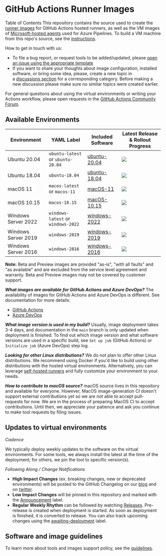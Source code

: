 # GitHub Actions Runner Images
Table of Contents
This repository contains the source used to create the [runner images](https://help.github.com/en/actions/reference/virtual-environments-for-github-hosted-runners) for GitHub Actions hosted runners, as well as the VM images of [Microsoft-hosted agents](https://docs.microsoft.com/en-us/azure/devops/pipelines/agents/hosted?view=azure-devops#use-a-microsoft-hosted-agent) used for Azure Pipelines. To build a VM machine from this repo's source, see the [instructions](docs/create-image-and-azure-resources.md).

How to get in touch with us:
- To file a bug report, or request tools to be added/updated, please [open an issue using the appropriate template](https://github.com/actions/virtual-environments/issues/new/choose)
- If you want to share your thoughts about image configuration, installed software, or bring some idea, please, create a new topic in a [discussions section](https://github.com/actions/virtual-environments/discussions) for a corresponding category. Before making a new discussion please make sure no similar topics were created earlier.

For general questions about using the virtual environments or writing your Actions workflow, please open requests in the [GitHub Actions Community Forum](https://github.community/c/github-actions/41).

## Available Environments
| Environment | YAML Label | Included Software | Latest Release & Rollout Progress |
| --------------------|---------------------|--------------------|---------------------|
| Ubuntu 20.04 | `ubuntu-latest` or `ubuntu-20.04` | [ubuntu-20.04] | [![](https://actionvirtualenvironmentsstatus.azurewebsites.net/api/status?imageName=ubuntu20&badge=1)](https://actionvirtualenvironmentsstatus.azurewebsites.net/api/status?imageName=ubuntu20&redirect=1)
| Ubuntu 18.04 | `ubuntu-18.04` | [ubuntu-18.04] | [![](https://actionvirtualenvironmentsstatus.azurewebsites.net/api/status?imageName=ubuntu18&badge=1)](https://actionvirtualenvironmentsstatus.azurewebsites.net/api/status?imageName=ubuntu18&redirect=1)
| macOS 11 | `macos-latest` or `macos-11`| [macOS-11] | [![](https://actionvirtualenvironmentsstatus.azurewebsites.net/api/status?imageName=macos-11&badge=1)](https://actionvirtualenvironmentsstatus.azurewebsites.net/api/status?imageName=macos-11&redirect=1)
| macOS 10.15 | `macos-10.15` | [macOS-10.15] | [![](https://actionvirtualenvironmentsstatus.azurewebsites.net/api/status?imageName=macos-10.15&badge=1)](https://actionvirtualenvironmentsstatus.azurewebsites.net/api/status?imageName=macos-10.15&redirect=1)
| Windows Server 2022 | `windows-latest` or `windows-2022` | [windows-2022] | [![](https://actionvirtualenvironmentsstatus.azurewebsites.net/api/status?imageName=windows-2022&badge=1)](https://actionvirtualenvironmentsstatus.azurewebsites.net/api/status?imageName=windows-2022&redirect=1) |
| Windows Server 2019 | `windows-2019` | [windows-2019] | [![](https://actionvirtualenvironmentsstatus.azurewebsites.net/api/status?imageName=windows-2019&badge=1)](https://actionvirtualenvironmentsstatus.azurewebsites.net/api/status?imageName=windows-2019&redirect=1)
| Windows Server 2016 | `windows-2016` | [windows-2016] | [![](https://actionvirtualenvironmentsstatus.azurewebsites.net/api/status?imageName=windows-2016&badge=1)](https://actionvirtualenvironmentsstatus.azurewebsites.net/api/status?imageName=windows-2016&redirect=1)

<b>Note:</b> Beta and Preview images are provided "as-is", "with all faults" and "as available" and are excluded from the service level agreement and warranty. Beta and Preview images may not be covered by customer support.

***What images are available for GitHub Actions and Azure DevOps?***
The availability of images for GitHub Actions and Azure DevOps is different. See documentation for more details:
- [GitHub Actions](https://docs.github.com/en/free-pro-team@latest/actions/reference/specifications-for-github-hosted-runners#supported-runners-and-hardware-resources)
- [Azure DevOps](https://docs.microsoft.com/en-us/azure/devops/pipelines/agents/hosted?view=azure-devops&tabs=yaml#software)

***What image version is used in my build?*** Usually, image deployment takes 3-4 days, and documentation in the `main` branch is only updated when deployment is finished. To find out which image version and what software versions are used in a specific build, see `Set up job` (GitHub Actions) or `Initialize job` (Azure DevOps) step log.

***Looking for other Linux distributions?*** We do not plan to offer other Linux distributions. We recommend using Docker if you'd like to build using other distributions with the hosted virtual environments. Alternatively, you can leverage [self-hosted runners] and fully customize your environment to your needs.

***How to contribute to macOS source?*** macOS source lives in this repository and available for everyone. However, MacOS image-generation CI doesn't support external contributions yet so we are not able to accept pull-requests for now.
We are in the process of preparing MacOS CI to accept contributions. Until then, we appreciate your patience and ask you continue to make tool requests by filing issues.

## Updates to virtual environments
*Cadence*

We typically deploy weekly updates to the software on the virtual environments.
For some tools, we always install the latest at the time of the deployment; for others,
we pin the tool to specific version(s).

*Following Along / Change Notifications*

* **High Impact Changes** (ex. breaking changes, new or deprecated environments) will be posted to the GitHub Changelog on our [blog](https://github.blog/changelog/) and on [twitter](https://twitter.com/GHchangelog).
* **Low Impact Changes** will be pinned in this repository and marked with the [Announcement](https://github.com/actions/virtual-environments/labels/Announcement) label.
* **Regular Weekly Rhythm** can be followed by watching [Releases](https://github.com/actions/virtual-environments/releases). Pre-release is created when deployment is started. As soon as deployment is finished, it is converted to release.
You can also track upcoming changes using the [awaiting-deployment](https://github.com/actions/virtual-environments/labels/awaiting-deployment) label.

[ubuntu-20.04]: https://github.com/actions/virtual-environments/blob/main/images/linux/Ubuntu2004-Readme.md
[ubuntu-18.04]: https://github.com/actions/virtual-environments/blob/main/images/linux/Ubuntu1804-Readme.md
[windows-2022]: https://github.com/actions/virtual-environments/blob/main/images/win/Windows2022-Readme.md
[windows-2019]: https://github.com/actions/virtual-environments/blob/main/images/win/Windows2019-Readme.md
[windows-2016]: https://github.com/actions/virtual-environments/blob/main/images/win/Windows2016-Readme.md
[macOS-11]: https://github.com/actions/virtual-environments/blob/main/images/macos/macos-11-Readme.md
[macOS-10.15]: https://github.com/actions/virtual-environments/blob/main/images/macos/macos-10.15-Readme.md
[self-hosted runners]: https://help.github.com/en/actions/hosting-your-own-runners

## Software and image guidelines
To learn more about tools and images support policy, see the [guidelines](./docs/software-and-images-guidelines.md).
